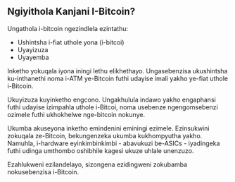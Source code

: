 ## Ngiyithola Kanjani I-Bitcoin?
Ungathola i-bitcoin ngezindlela ezintathu:

* Ushintsha i-fiat uthole yona (i-bitcoi)
* Uyayizuza
* Uyayemba

Inketho yokuqala iyona iningi lethu elikhethayo. Ungasebenzisa ukushintsha ku-inthanethi noma i-ATM  ye-Bitcoin futhi udayise imali yakho ye-fiat uthole i-Bitcoin.

Ukuyizuza kuyinketho engcono. Ungakhulula indawo yakho engaphansi futhi udayise izimpahla uthole i-Bitcoi, noma usebenze ngengomsebenzi ozimele futhi ukhokhelwe nge-bitcoin nokunye.

Ukumba akuseyona inketho emindenini eminingi ezimele. Ezinsukwini zokuqala ze-Bitcoin, bekungenzeka ukumba kukhompyutha yakho. Namuhla, i-hardware eyinkimbinkimbi - abavukuzi be-ASICs - iyadingeka futhi udinga umthombo oshibhile kagesi ukuze uhlale unenzuzo.

Ezahlukweni ezilandelayo, sizongena ezidingweni zokubamba nokusebenzisa i-Bitcoin.

